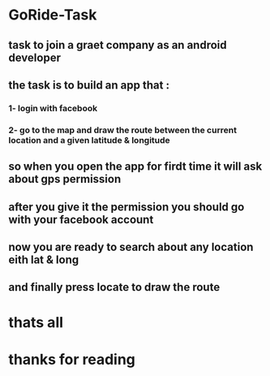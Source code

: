 # GoRide-Task
## task to join a graet company as an android developer
## the task is to build an app that :
### 1- login with facebook 
### 2- go to the map and draw the route between the current location and a given latitude & longitude 
## so when you open the app for firdt time it will ask about gps permission 

## after you give it the permission you should go with your facebook account 
## now you are ready to search about any location eith lat & long
## and finally press locate to draw the route 
# thats all 
# thanks for reading 
